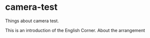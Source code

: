 # camera-test
Things about camera test.

This is an introduction of the English Corner. About the arrangement
